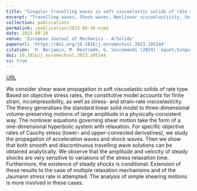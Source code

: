 ```yaml
---
title: "Singular travelling waves in soft viscoelastic solids of rate type"
excerpt: "Travelling waves, Shock waves, Nonlinear viscoelasticity, Soft solids, Hyperbolic systems"
collection: publications
permalink: /publication/2023-09-20-ejma
date: 2023-09-20
venue: 'European Journal of Mechanics - A/Solids'
paperurl: 'https://doi.org/10.1016/j.euromechsol.2023.105144'
citation: 'H. Berjamin, M. Destrade, G. Saccomandi (2024). &quot;Singular travelling waves in soft viscoelastic solids of rate type&quot;, <i>European Journal of Mechanics - A/Solids</i> 103, 105144.'
doi: 10.1016/j.euromechsol.2023.105144
cv: true
---
```


[URL](https://www.sciencedirect.com/science/article/pii/S099775382300236X)

We consider shear wave propagation in soft viscoelastic solids of rate type. Based on objective stress rates, the constitutive model accounts for finite strain, incompressibility, as well as stress- and strain-rate viscoelasticity. The theory generalises the standard linear solid model to three-dimensional volume-preserving motions of large amplitude in a physically-consistent way. The nonlinear equations governing shear motion take the form of a one-dimensional hyperbolic system with relaxation. For specific objective rates of Cauchy stress (lower- and upper-convected derivatives), we study the propagation of acceleration waves and shock waves. Then we show that both smooth and discontinuous travelling wave solutions can be obtained analytically. We observe that the amplitude and velocity of steady shocks are very sensitive to variations of the stress relaxation time. Furthermore, the existence of steady shocks is conditional. Extension of these results to the case of multiple relaxation mechanisms and of the Jaumann stress rate is attempted. The analysis of simple shearing motions is more involved in these cases.